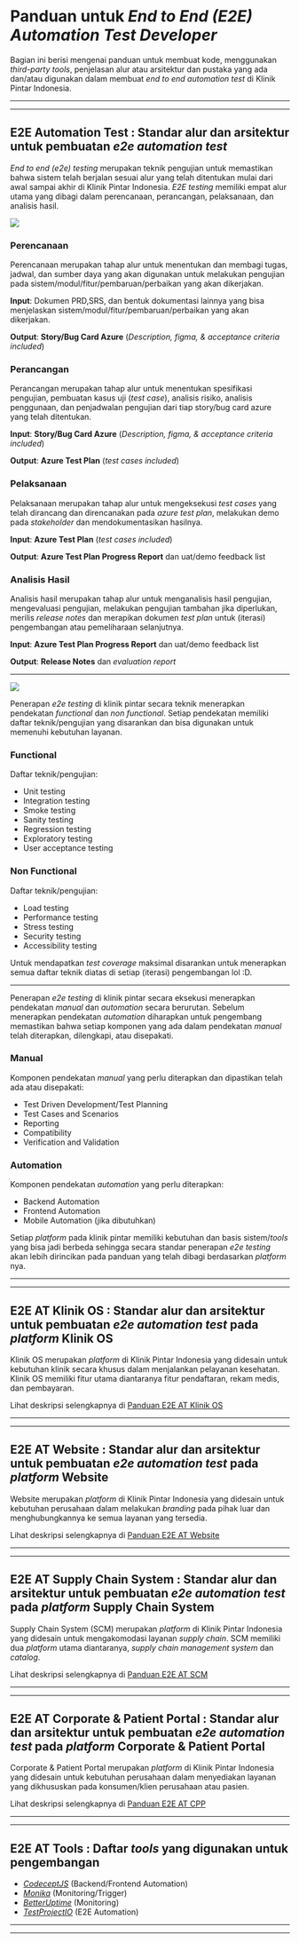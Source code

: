 # Panduan untuk *End to End (E2E) Automation Test Developer*
Bagian ini berisi mengenai panduan untuk membuat kode, menggunakan *third-party tools*, penjelasan alur atau arsitektur dan pustaka yang ada dan/atau digunakan dalam membuat *end to end automation test* di Klinik Pintar Indonesia.

---
---

## E2E Automation Test : Standar alur dan arsitektur untuk pembuatan *e2e automation test*

*End to end (e2e) testing* merupakan teknik pengujian untuk memastikan bahwa sistem telah berjalan sesuai alur yang telah ditentukan mulai dari awal sampai akhir di Klinik Pintar Indonesia. *E2E testing* memiliki empat alur utama yang dibagi dalam perencanaan, perancangan, pelaksanaan, dan analisis hasil.

![](https://i.imgur.com/98gApwl.png)

### Perencanaan

Perencanaan merupakan tahap alur untuk menentukan dan membagi tugas, jadwal, dan sumber daya yang akan digunakan untuk melakukan pengujian pada sistem/modul/fitur/pembaruan/perbaikan yang akan dikerjakan.

**Input**:
Dokumen PRD,SRS, dan bentuk dokumentasi lainnya yang bisa menjelaskan sistem/modul/fitur/pembaruan/perbaikan yang akan dikerjakan.

**Output**:
**Story/Bug Card Azure** (*Description, figma, & acceptance criteria included*)

### Perancangan

Perancangan merupakan tahap alur untuk menentukan spesifikasi pengujian, pembuatan kasus uji (*test case*), analisis risiko, analisis penggunaan, dan penjadwalan pengujian dari tiap story/bug card azure yang telah ditentukan.

**Input**:
**Story/Bug Card Azure** (*Description, figma, & acceptance criteria included*)

**Output**:
**Azure Test Plan** (*test cases included*)

### Pelaksanaan

Pelaksanaan merupakan tahap alur untuk mengeksekusi *test cases* yang telah dirancang dan direncanakan pada *azure test plan*, melakukan demo pada *stakeholder* dan mendokumentasikan hasilnya.

**Input**:
**Azure Test Plan** (*test cases included*)

**Output**:
**Azure Test Plan Progress Report** dan uat/demo feedback list

### Analisis Hasil

Analisis hasil merupakan tahap alur untuk menganalisis hasil pengujian, mengevaluasi pengujian, melakukan pengujian tambahan jika diperlukan, merilis *release notes* dan merapikan dokumen *test plan* untuk (iterasi) pengembangan atau pemeliharaan selanjutnya.

**Input**:
**Azure Test Plan Progress Report** dan uat/demo feedback list

**Output**:
**Release Notes** dan *evaluation report*

---

![](https://i.imgur.com/yV3bmoO.png)

Penerapan *e2e testing* di klinik pintar secara teknik menerapkan pendekatan *functional* dan *non functional*. Setiap pendekatan memiliki daftar teknik/pengujian yang disarankan dan bisa digunakan untuk memenuhi kebutuhan layanan.

### Functional
Daftar teknik/pengujian:
- Unit testing
- Integration testing
- Smoke testing
- Sanity testing
- Regression testing
- Exploratory testing
- User acceptance testing

### Non Functional
Daftar teknik/pengujian:
- Load testing
- Performance testing
- Stress testing
- Security testing
- Accessibility testing

Untuk mendapatkan *test coverage* maksimal disarankan untuk menerapkan semua daftar teknik diatas di setiap (iterasi) pengembangan lol :D.

---

Penerapan *e2e testing* di klinik pintar secara eksekusi menerapkan pendekatan *manual* dan *automation* secara berurutan. Sebelum menerapkan pendekatan *automation* diharapkan untuk pengembang memastikan bahwa setiap komponen yang ada dalam pendekatan *manual* telah diterapkan, dilengkapi, atau disepakati.

### Manual
Komponen pendekatan *manual* yang perlu diterapkan dan dipastikan telah ada atau disepakati:
- Test Driven Development/Test Planning
- Test Cases and Scenarios
- Reporting
- Compatibility
- Verification and Validation

### Automation
Komponen pendekatan *automation* yang perlu diterapkan:
- Backend Automation
- Frontend Automation
- Mobile Automation (jika dibutuhkan)

Setiap *platform* pada klinik pintar memiliki kebutuhan dan basis sistem/*tools* yang bisa jadi berbeda sehingga secara standar penerapan *e2e testing* akan lebih dirincikan pada panduan yang telah dibagi berdasarkan *platform* nya.

---
---


## E2E AT Klinik OS : Standar alur dan arsitektur untuk pembuatan *e2e automation test* pada *platform* Klinik OS

Klinik OS merupakan *platform* di Klinik Pintar Indonesia yang didesain untuk kebutuhan klinik secara khusus dalam menjalankan pelayanan kesehatan. Klinik OS memiliki fitur utama diantaranya fitur pendaftaran, rekam medis, dan pembayaran.

Lihat deskripsi selengkapnya di [Panduan E2E AT Klinik OS](https://github.com/medigoid/tech-handbook/blob/master/e2e-automate-test-development.md)

---
---


## E2E AT Website : Standar alur dan arsitektur untuk pembuatan *e2e automation test* pada *platform* Website

Website merupakan *platform* di Klinik Pintar Indonesia yang didesain untuk kebutuhan perusahaan dalam melakukan *branding* pada pihak luar dan menghubungkannya ke semua layanan yang tersedia.

Lihat deskripsi selengkapnya di [Panduan E2E AT Website](https://github.com/medigoid/tech-handbook/blob/master/e2e-at-website-development.md)

---
---


## E2E AT Supply Chain System : Standar alur dan arsitektur untuk pembuatan *e2e automation test* pada *platform* Supply Chain System

Supply Chain System (SCM) merupakan *platform* di Klinik Pintar Indonesia yang didesain untuk mengakomodasi layanan *supply chain*. SCM memiliki dua *platform* utama diantaranya, *supply chain management system* dan *catalog*.

Lihat deskripsi selengkapnya di [Panduan E2E AT SCM](https://github.com/medigoid/tech-handbook/blob/master/e2e-at-scm-development.md)

---
---

## E2E AT Corporate & Patient Portal : Standar alur dan arsitektur untuk pembuatan *e2e automation test* pada *platform* Corporate & Patient Portal

Corporate & Patient Portal merupakan *platform* di Klinik Pintar Indonesia yang didesain untuk kebutuhan perusahaan dalam menyediakan layanan yang dikhususkan pada konsumen/klien perusahaan atau pasien.

Lihat deskripsi selengkapnya di [Panduan E2E AT CPP](https://github.com/medigoid/tech-handbook/blob/master/e2e-at-cpp-development.md)

---
---

## E2E AT Tools : Daftar *tools* yang digunakan untuk pengembangan

- *[CodeceptJS](https://codecept.io/)* (Backend/Frontend Automation)
- *[Monika](https://monika.hyperjump.tech/)* (Monitoring/Trigger)
- *[BetterUptime](https://betterstack.com/better-uptime)* (Monitoring)
- *[TestProjectIO](https://testproject.io/)* (E2E Automation)

---
---
